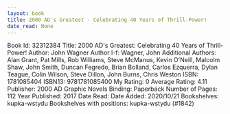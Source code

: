 ```yaml
---
layout: book
title: 2000 AD's Greatest - Celebrating 40 Years of Thrill-Power!
date_read: None
---
```


Book Id: 32312384
Title: 2000 AD's Greatest: Celebrating 40 Years of Thrill-Power!
Author: John Wagner
Author l-f: Wagner, John
Additional Authors: Alan Grant, Pat Mills, Rob Williams, Steve McManus, Kevin    O'Neill, Malcolm Shaw, John      Smith, Duncan Fegredo, Brian Bolland, Carlos Ezquerra, Dylan Teague, Colin Wilson, Steve Dillon, John Burns, Chris Weston
ISBN: 1781085404
ISBN13: 9781781085400
My Rating: 0
Average Rating: 4.11
Publisher: 2000 AD Graphic Novels
Binding: Paperback
Number of Pages: 112
Year Published: 2017
Date Read: 
Date Added: 2020/10/21
Bookshelves: kupka-wstydu
Bookshelves with positions: kupka-wstydu (#1842)

